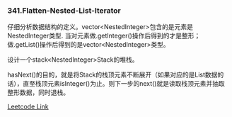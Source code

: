 ### 341.Flatten-Nested-List-Iterator

仔细分析数据结构的定义。vector\<NestedInteger\>包含的是元素是NestedInteger类型. 当对元素做.getInteger()操作后得到的才是整形；做.getList()操作后得到的是vector\<NestedInteger\>类型。

设计一个stack\<NestedInteger\>Stack的堆栈。

hasNext()的目的，就是将Stack的栈顶元素不断展开（如果对应的是List数据的话），直至栈顶元素isInteger()为止。则下一步的next()就是读取栈顶元素并抽取整形数据，同时退栈。


[Leetcode Link](https://leetcode.com/problems/flatten-nested-list-iterator)